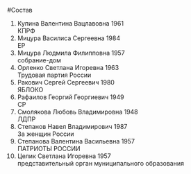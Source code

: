 #Состав
1. Купина Валентина Вацлавовна 1961   
    КПРФ
2. Мицура Василиса Сергеевна 1984   
    ЕР
3. Мицура Людмила Филипповна 1957   
    собрание-дом
4. Орленко Светлана Игоревна 1963   
    Трудовая партия России
5. Ракович Сергей Сергеевич 1980   
    ЯБЛОКО
6. Рафаилов Георгий Георгиевич 1949   
    СР
7. Смолякова Любовь Владимировна 1948   
    ЛДПР
8. Степанов Навел Владимирович 1987   
    За женщин России
9. Степанова Валентина Васильевна 1957   
    ПАТРИОТЫ РОССИИ
10. Целик Светлана Игоревна 1957   
    представительный орган муниципального образования
